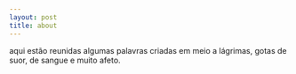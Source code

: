 ```yaml
---
layout: post
title: about
---
```


aqui estão reunidas algumas palavras criadas em meio a lágrimas, gotas de suor, de sangue e muito afeto.